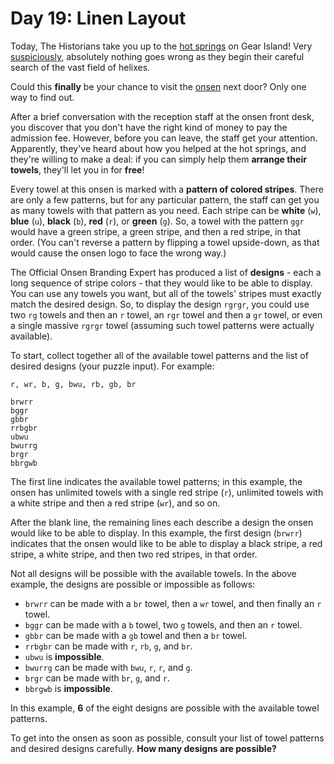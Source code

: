 # Day 19: Linen Layout

Today, The Historians take you up to the [hot springs](https://adventofcode.com/2023/day/12) on Gear Island! Very
[suspiciously](https://www.youtube.com/watch?v=ekL881PJMjI), absolutely nothing goes wrong as they begin their careful
search of the vast field of helixes.

Could this **finally** be your chance to visit the [onsen](https://en.wikipedia.org/wiki/Onsen) next door? Only one way
to find out.

After a brief conversation with the reception staff at the onsen front desk, you discover that you don't have the right
kind of money to pay the admission fee. However, before you can leave, the staff get your attention. Apparently, they've
heard about how you helped at the hot springs, and they're willing to make a deal: if you can simply help them
**arrange their towels**, they'll let you in for **free**!

Every towel at this onsen is marked with a **pattern of colored stripes**. There are only a few patterns, but for any
particular pattern, the staff can get you as many towels with that pattern as you need. Each stripe can be **white**
(`w`), **blue** (`u`), **black** (`b`), **red** (`r`), or **green** (`g`). So, a towel with the pattern `ggr` would have
a green stripe, a green stripe, and then a red stripe, in that order. (You can't reverse a pattern by flipping a towel
upside-down, as that would cause the onsen logo to face the wrong way.)

The Official Onsen Branding Expert has produced a list of **designs** - each a long sequence of stripe colors - that
they would like to be able to display. You can use any towels you want, but all of the towels' stripes must exactly
match the desired design. So, to display the design `rgrgr`, you could use two `rg` towels and then an `r` towel, an
`rgr` towel and then a `gr` towel, or even a single massive `rgrgr` towel (assuming such towel patterns were actually
available).

To start, collect together all of the available towel patterns and the list of desired designs (your puzzle input). For
example:

```text
r, wr, b, g, bwu, rb, gb, br

brwrr
bggr
gbbr
rrbgbr
ubwu
bwurrg
brgr
bbrgwb
```

The first line indicates the available towel patterns; in this example, the onsen has unlimited towels with a single red
stripe (`r`), unlimited towels with a white stripe and then a red stripe (`wr`), and so on.

After the blank line, the remaining lines each describe a design the onsen would like to be able to display. In this
example, the first design (`brwrr`) indicates that the onsen would like to be able to display a black stripe, a red
stripe, a white stripe, and then two red stripes, in that order.

Not all designs will be possible with the available towels. In the above example, the designs are possible or impossible
as follows:

- `brwrr` can be made with a `br` towel, then a `wr` towel, and then finally an `r` towel.
- `bggr` can be made with a `b` towel, two `g` towels, and then an `r` towel.
- `gbbr` can be made with a `gb` towel and then a `br` towel.
- `rrbgbr` can be made with `r`, `rb`, `g`, and `br`.
- `ubwu` is **impossible**.
- `bwurrg` can be made with `bwu`, `r`, `r`, and `g`.
- `brgr` can be made with `br`, `g`, and `r`.
- `bbrgwb` is **impossible**.

In this example, **6** of the eight designs are possible with the available towel patterns.

To get into the onsen as soon as possible, consult your list of towel patterns and desired designs carefully.
**How many designs are possible?**
